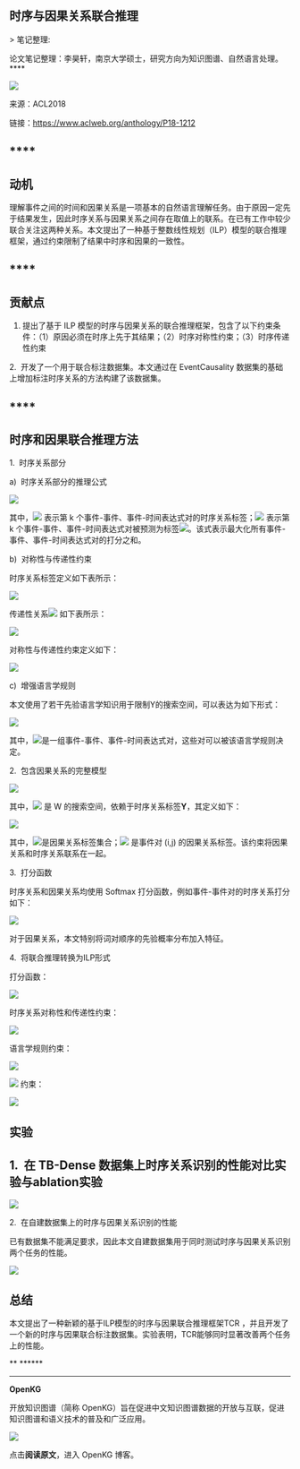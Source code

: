 
## 时序与因果关系联合推理

&gt; 笔记整理: 

论文笔记整理：李昊轩，南京大学硕士，研究方向为知识图谱、自然语言处理。****

![](img/时序与因果关系联合推理.md_1.png)

来源：ACL2018

链接：https://www.aclweb.org/anthology/P18-1212

## ****

## **动机**

理解事件之间的时间和因果关系是一项基本的自然语言理解任务。由于原因一定先于结果发生，因此时序关系与因果关系之间存在取值上的联系。在已有工作中较少联合关注这两种关系。本文提出了一种基于整数线性规划（ILP）模型的联合推理框架，通过约束限制了结果中时序和因果的一致性。

## ****

## **贡献点**

1. 提出了基于 ILP 模型的时序与因果关系的联合推理框架，包含了以下约束条件：（1）原因必须在时序上先于其结果；（2）时序对称性约束；（3）时序传递性约束

2.  开发了一个用于联合标注数据集。本文通过在 EventCausality 数据集的基础上增加标注时序关系的方法构建了该数据集。

## ****

## **时序和因果联合推理方法**

1.  时序关系部分

a)  时序关系部分的推理公式

![](img/时序与因果关系联合推理.md_2.png)

其中，![](img/时序与因果关系联合推理.md_3.png) 表示第 k 个事件-事件、事件-时间表达式对的时序关系标签；![](img/时序与因果关系联合推理.md_4.png) 表示第 k 个事件-事件、事件-时间表达式对被预测为标签![](img/时序与因果关系联合推理.md_5.png)。该式表示最大化所有事件-事件、事件-时间表达式对的打分之和。

b)  对称性与传递性约束

时序关系标签定义如下表所示：

![](img/时序与因果关系联合推理.md_6.png)

传递性关系![](img/时序与因果关系联合推理.md_7.png) 如下表所示：

![](img/时序与因果关系联合推理.md_8.png)



对称性与传递性约束定义如下：

![](img/时序与因果关系联合推理.md_9.png)

c)  增强语言学规则

本文使用了若干先验语言学知识用于限制Y的搜索空间，可以表达为如下形式：

![](img/时序与因果关系联合推理.md_10.png)

其中，![](img/时序与因果关系联合推理.md_11.png)是一组事件-事件、事件-时间表达式对，这些对可以被该语言学规则决定。

2.  包含因果关系的完整模型

![](img/时序与因果关系联合推理.md_12.png)

其中，![](img/时序与因果关系联合推理.md_13.png) 是 W 的搜索空间，依赖于时序关系标签**Y**，其定义如下：

![](img/时序与因果关系联合推理.md_14.png)

其中，![](img/时序与因果关系联合推理.md_15.png)是因果关系标签集合；![](img/时序与因果关系联合推理.md_16.png) 是事件对 (i,j) 的因果关系标签。该约束将因果关系和时序关系联系在一起。

3.  打分函数

时序关系和因果关系均使用 Softmax 打分函数，例如事件-事件对的时序关系打分如下：

![](img/时序与因果关系联合推理.md_17.png)

对于因果关系，本文特别将词对顺序的先验概率分布加入特征。

4.  将联合推理转换为ILP形式

打分函数：

![](img/时序与因果关系联合推理.md_18.png)

时序关系对称性和传递性约束：

![](img/时序与因果关系联合推理.md_19.png)

语言学规则约束：

![](img/时序与因果关系联合推理.md_20.png)

![](img/时序与因果关系联合推理.md_21.png) 约束：

![](img/时序与因果关系联合推理.md_22.png)



## **实验**

## 

## 1.  在 TB-Dense 数据集上时序关系识别的性能对比实验与ablation实验

![](img/时序与因果关系联合推理.md_23.png)



2.  在自建数据集上的时序与因果关系识别的性能

已有数据集不能满足要求，因此本文自建数据集用于同时测试时序与因果关系识别两个任务的性能。

![](img/时序与因果关系联合推理.md_24.png)





## **总结**

本文提出了一种新颖的基于ILP模型的时序与因果联合推理框架TCR ，并且开发了一个新的时序与因果联合标注数据集。实验表明，TCR能够同时显著改善两个任务上的性能。

** ******

****

**OpenKG**



开放知识图谱（简称 OpenKG）旨在促进中文知识图谱数据的开放与互联，促进知识图谱和语义技术的普及和广泛应用。

![](img/时序与因果关系联合推理.md_25.jpeg)

点击**阅读原文**，进入 OpenKG 博客。
